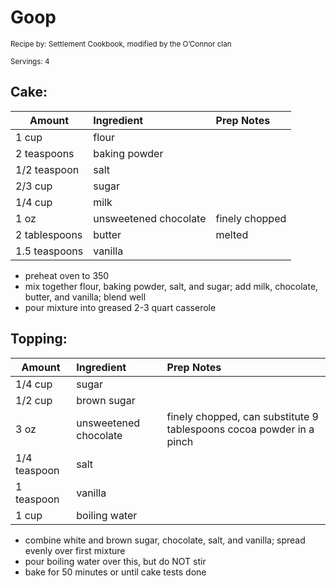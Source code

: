 # Goop

<small>Recipe by: Settlement Cookbook, modified by the O’Connor clan</small>

<small>Servings: 4</small>

## Cake:

| Amount        | Ingredient            | Prep Notes     |
| ------------- | :-------------------- | :------------- |
| 1 cup         | flour                 |                |
| 2 teaspoons   | baking powder         |                |
| 1/2 teaspoon  | salt                  |                |
| 2/3 cup       | sugar                 |                |
| 1/4 cup       | milk                  |                |
| 1 oz          | unsweetened chocolate | finely chopped |
| 2 tablespoons | butter                | melted         |
| 1.5 teaspoons | vanilla               |                |

- preheat oven to 350
- mix together flour, baking powder, salt, and sugar; add milk, chocolate, butter, and vanilla; blend well
- pour mixture into greased 2-3 quart casserole

## Topping:

| Amount       | Ingredient            | Prep Notes                                                          |
| ------------ | :-------------------- | :------------------------------------------------------------------ |
| 1/4 cup      | sugar                 |                                                                     |
| 1/2 cup      | brown sugar           |                                                                     |
| 3 oz         | unsweetened chocolate | finely chopped, can substitute 9 tablespoons cocoa powder in a pinch |
| 1/4 teaspoon | salt                  |                                                                     |
| 1 teaspoon   | vanilla               |                                                                     |
| 1 cup        | boiling water         |                                                                     |

- combine white and brown sugar, chocolate, salt, and vanilla; spread evenly over first mixture
- pour boiling water over this, but do NOT stir
- bake for 50 minutes or until cake tests done
